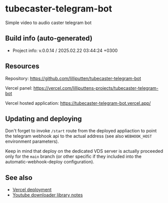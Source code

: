 <!--
 @since 2024.11.20, 02:55
 @changed 2024.12.01, 02:26
-->


# tubecaster-telegram-bot


Simple video to audio caster telegram bot


## Build info (auto-generated)

- Project info: v.0.0.14 / 2025.02.22 03:44:24 +0300


## Resources

Repository: https://github.com/lilliputten/tubecaster-telegram-bot

Vercel panel: https://vercel.com/lilliputtens-projects/tubecaster-telegram-bot

Vercel hosted application: https://tubecaster-telegram-bot.vercel.app/


## Updating and deploying

Don't forget to invoke `/start` route from the deployed appliaction to point the telegram webhook api to the actual address (see also `WEBHOOK_HOST` environment parameters).

Keep in mind that deploy on the dedicated VDS server is actually proceeded only for the `main` branch (or other specific if they included into the automatic-webhook-deploy configuration).


## See also

- [Vercel deployment](README.vercel-deployment.md)
- [Youtube downloader library notes](README.ytdl.md)

